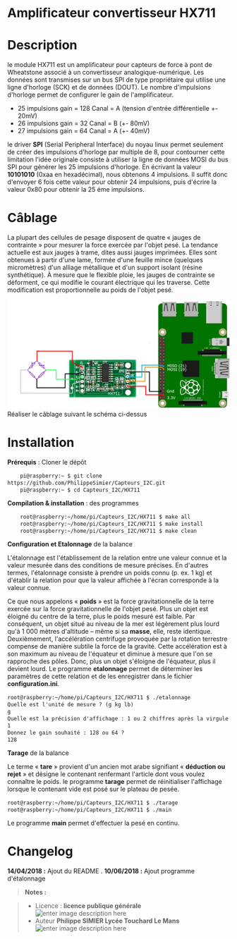 ﻿# Amplificateur convertisseur HX711

# Description


le module HX711 est un amplificateur pour capteurs de force à pont de Wheatstone associé à un convertisseur analogique-numérique. Les données  sont transmises sur un bus SPI de type propriétaire qui utilise une ligne d'horloge (SCK) et de données (DOUT).  Le nombre d'impulsions d'horloge permet de configurer le gain de l'amplificateur. 


 - 25 impulsions gain = 128 Canal = A (tension d'entrée différentielle +- 20mV)
 - 26 impulsions gain =  32 Canal = B (+- 80mV)
 - 27 impulsions gain =  64 Canal = A (+- 40mV)

 
le driver **SPI** (Serial Peripheral Interface) du noyau linux permet seulement de créer des impulsions d'horloge par multiple de 8, pour contourner cette limitation l'idée originale consiste à utiliser la ligne de données MOSI du bus SPI pour générer les 25 impulsions d'horloge. En écrivant la valeur **10101010** (0xaa en hexadécimal), nous obtenons 4 impulsions. Il suffit donc d'envoyer 6 fois cette valeur pour obtenir 24 impulsions, puis d'écrire la valeur 0x80 pour obtenir la 25 éme impulsions.
 
# Câblage
La plupart des cellules de pesage disposent de quatre « jauges de contrainte » pour mesurer la force exercée par l'objet pesé.
La tendance actuelle est aux jauges à trame, dites aussi jauges imprimées. Elles sont obtenues à partir d'une lame, formée d'une feuille mince (quelques micromètres) d'un alliage métallique et d'un support isolant (résine synthétique). À mesure que le flexible ploie, les jauges de contrainte se déforment, ce qui modifie le courant électrique qui les traverse. Cette modification est proportionnelle au poids de l'objet pesé. 


 ![schema cablage HX711](/HX711/images/schema-HX711.png)
Réaliser le câblage suivant le schéma ci-dessus 
# Installation
**Prérequis** : Cloner le dépôt
```
    pi@raspberry:~ $ git clone https://github.com/PhilippeSimier/Capteurs_I2C.git
    pi@raspberry:~ $ cd Capteurs_I2C/HX711
```
**Compilation & installation** : des programmes
```
    root@raspberry:~/home/pi/Capteurs_I2C/HX711 $ make all
    root@raspberry:~/home/pi/Capteurs_I2C/HX711 $ make install
    root@raspberry:~/home/pi/Capteurs_I2C/HX711 $ make clean
```
**Configuration et Etalonnage** de la balance

L'étalonnage  est  l'établissement de la relation entre une valeur connue et la valeur mesurée dans des conditions de mesure précises. En d'autres termes, l'étalonnage consiste à prendre un poids connu (p. ex. 1 kg) et d'établir la relation pour que la valeur affichée à l'écran corresponde à la valeur connue.

Ce que nous appelons « **poids** » est la force gravitationnelle de la terre exercée sur la force gravitationnelle de l'objet pesé. Plus un objet est éloigné du centre de la terre, plus le poids mesuré est faible. Par conséquent, un objet situé au niveau de la mer est légèrement plus lourd qu'à 1 000 mètres d'altitude – même si sa **masse**, elle, reste identique. 
Deuxièmement, l'accélération centrifuge provoquée par la rotation terrestre compense de manière subtile la force de la gravité. Cette accélération est à son maximum au niveau de l'équateur et diminue à mesure que l'on se rapproche des pôles. Donc, plus un objet s'éloigne de l'équateur, plus il devient lourd.
Le programme **etalonnage** permet de déterminer les paramètres de cette relation et de les enregistrer dans le fichier **configuration.ini**. 
```
root@raspberry:~/home/pi/Capteurs_I2C/HX711 $ ./etalonnage
Quelle est l'unité de mesure ? (g kg lb)
g
Quelle est la précision d'affichage : 1 ou 2 chiffres après la virgule
1
Donnez le gain souhaité : 128 ou 64 ?
128
```
**Tarage** de la balance

Le terme « **tare** » provient d'un ancien mot arabe signifiant « **déduction ou rejet** » et désigne le contenant renfermant l'article dont vous voulez connaître le poids. le programme **tarage** permet de réinitialiser l'affichage lorsque le contenant vide est posé sur le plateau de pesée.
```
root@raspberry:~/home/pi/Capteurs_I2C/HX711 $ ./tarage
root@raspberry:~/home/pi/Capteurs_I2C/HX711 $ ./main
```
Le programme **main** permet d'effectuer la pesé  en continu.



# Changelog

 **14/04/2018 :** Ajout du README . 
 **10/06/2018 :** Ajout programme d'étalonnage
> **Notes :**


> - Licence : **licence publique générale** ![enter image description here](https://img.shields.io/badge/licence-GPL-green.svg)
> - Auteur **Philippe SIMIER Lycée Touchard Le Mans**
>  ![enter image description here](https://img.shields.io/badge/built-passing-green.svg)
<!-- TOOLBOX 

Génération des badges : https://shields.io/
Génération de ce fichier : https://stackedit.io/editor#



